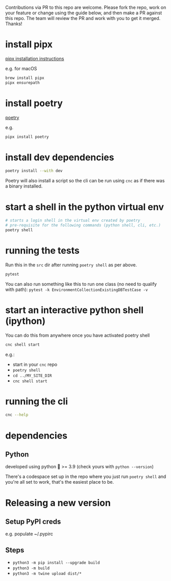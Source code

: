 Contributions via PR to this repo are welcome. Please fork the repo, work on your feature or change using the guide below, and then make a PR against this repo. The team will review the PR and work with you to get it merged. Thanks!

# install pipx
[pipx installation instructions](https://pipx.pypa.io/stable/installation)

e.g. for macOS
```bash
brew install pipx
pipx ensurepath
```

# install poetry
[poetry](https://python-poetry.org/docs/)

e.g.
```bash
pipx install poetry
```

# install dev dependencies
```bash
poetry install --with dev
```
Poetry will also install a script so the cli
can be run using `cnc` as if there was a binary installed.


# start a shell in the python virtual env
```bash
# starts a login shell in the virtual env created by poetry
# pre-requisite for the following commands (python shell, cli, etc.)
poetry shell
```

# running the tests
Run this in the `src` dir after running `poetry shell` as per above.

```bash
pytest
```

You can also run something like this to run one class (no need to qualify with path):
```pytest -k EnvironmentCollectionExistingDBTestCase -v```

# start an interactive python shell (ipython)
You can do this from anywhere once you have activated poetry shell

```bash
cnc shell start
```
e.g.:
- start in your `cnc` repo
- `poetry shell`
- `cd ../MY_SITE_DIR`
- `cnc shell start`


# running the cli
```bash
cnc --help
```

# dependencies

## Python
developed using python 🐍 >= 3.9
(check yours with `python --version`)

There's a codespace set up in the repo where you just run `poetry shell` and you're all set to work, that's the easiest place to be.


# Releasing a new version

## Setup PyPI creds

e.g. populate ~/.pypirc

## Steps

- `python3 -m pip install --upgrade build`
- `python3 -m build`
- `python3 -m twine upload dist/*`